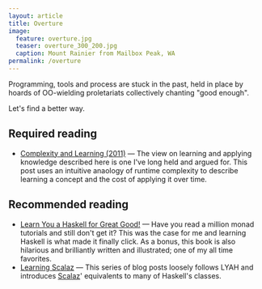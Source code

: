 ```yaml
---
layout: article
title: Overture
image:
  feature: overture.jpg
  teaser: overture_300_200.jpg
  caption: Mount Rainier from Mailbox Peak, WA
permalink: /overture
---
```


Programming, tools and process are stuck in the past, held in place by hoards
of OO-wielding proletariats collectively chanting "good enough".

Let's find a better way.

## Required reading

- [Complexity and Learning (2011)](http://mth.io/posts/complexity-and-learning/)
  — The view on learning and applying knowledge described here is one I've long
  held and argued for. This post uses an intuitive anaology of runtime
  complexity to describe learning a concept and the cost of applying it over
  time.

## Recommended reading

- [Learn You a Haskell for Great Good!](http://learnyouahaskell.com/chapters)
  — Have you read a million monad tutorials and still don't get it? This was the
  case for me and learning Haskell is what made it finally click. As a bonus,
  this book is also hilarious and brilliantly written and illustrated; one of my
  all time favorites.
- [Learning Scalaz](http://eed3si9n.com/learning-scalaz/)
  — This series of blog posts loosely follows LYAH and introduces
  [Scalaz](https://github.com/scalaz/scalaz)' equivalents to many of Haskell's
  classes.

